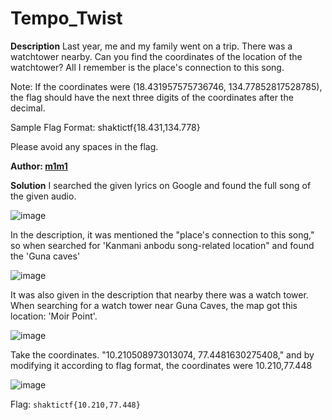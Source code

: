 # Tempo_Twist

**Description**
Last year, me and my family went on a trip. There was a watchtower nearby. Can you find the coordinates of the location of the watchtower? All I remember is the place's connection to this song.

Note: If the coordinates were (18.431957575736746, 134.77852817528785), the flag should have the next three digits of the coordinates after the decimal.

Sample Flag Format: shaktictf{18.431,134.778}

Please avoid any spaces in the flag.

**Author: [__m1m1__](https://twitter.com/__m1m1__1)**

**Solution**
 I searched the given lyrics on Google and found the full song of the given audio.

![image](uploads/image1.png)

In the description, it was mentioned the "place's connection to this song," so when searched for 'Kanmani anbodu song-related location" and found the 'Guna caves'

![image](uploads/image2.png)

It was also given in the description that nearby there was a watch tower. When searching for a watch tower near Guna Caves, the map got this location: 'Moir Point'.

![image](uploads/image3.png)

Take the coordinates.
"10.210508973013074, 77.4481630275408," and by modifying it according to flag format, the coordinates were
10.210,77.448

![image](uploads/image4.png)

Flag: `shaktictf{10.210,77.448}`